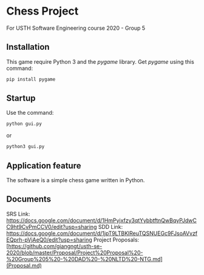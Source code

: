 # Chess Project

For USTH Software Engineering course 2020 - Group 5

## Installation

This game require Python 3 and the *pygame* library.
Get *pygame* using this command:

```py
pip install pygame
```

## Startup

Use the command:

```py
python gui.py
```

or

```py
python3 gui.py
```

## Application feature

The software is a simple chess game written in Python.

## Documents

SRS Link: <https://docs.google.com/document/d/1HmPyjxfzy3qtYybbtftnQwBqyPJdwCC9ht9CvPmCCV0/edit?usp=sharing> 
SDD Link: <https://docs.google.com/document/d/1jpT9LTBKlReuTQSNUEGc9FJsoAVvzfEQprh-pVjAeQ0/edit?usp=sharing>
Project Proposals: [https://github.com/giangngt/usth-se-2020/blob/master/Proposal/Project%20Proposal%20-%20Group%205%20-%20DAD%20-%20NLTD%20-NTG.md](Proposal.md)

